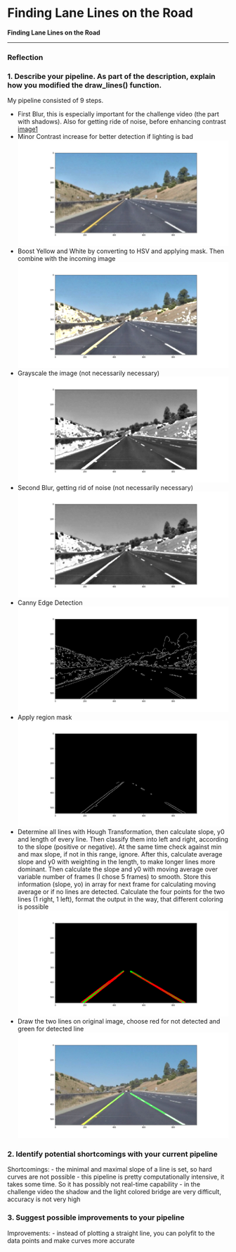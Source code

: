 # **Finding Lane Lines on the Road** 


**Finding Lane Lines on the Road**


[//]: # (Image References)

[image1]: ./MD_images/1_blur1.png "First Blur"
[image2]: ./MD_images/2_contrast.png "Contrast Increase"
[image3]: ./MD_images/3_yellow_white_mask.png "Boost Yellow and White with mask"
[image4]: ./MD_images/4_grayscale.png "Grayscale Blur"
[image5]: ./MD_images/5_blur2.png "Second Blur"
[image6]: ./MD_images/6_canny.png "Canny Edge Detection"
[image7]: ./MD_images/7_region_mask.png "Region Mask"
[image8]: ./MD_images/8_lines.png "All Lines and average Line"
[image9]: ./MD_images/9_result.png "Result"

---

### Reflection

### 1. Describe your pipeline. As part of the description, explain how you modified the draw_lines() function.

My pipeline consisted of 9 steps. 
* First Blur, this is especially important for the challenge video (the part with shadows).
    Also for getting ride of noise, before enhancing contrast
[image1]
* Minor Contrast increase for better detection if lighting is bad
![image2]
* Boost Yellow and White by converting to HSV and applying mask. Then combine with the incoming image
![3][image3]
* Grayscale the image (not necessarily necessary)
![4][image4]
* Second Blur, getting rid of noise (not necessarily necessary)
![5][image5]
* Canny Edge Detection
![6][image6]
* Apply region mask
![7][image7]
* Determine all lines with Hough Transformation, then calculate slope, y0 and length of every line.
    Then classify them into left and right, according to the slope (positive or negative).
    At the same time check against min and max slope, if not in this range, ignore.
    After this, calculate average slope and y0 with weighting in the length, to make longer lines more dominant.
    Then calculate the slope and y0 with moving average over variable number of frames (I chose 5 frames) to smooth.
    Store this information (slope, yo) in array for next frame for calculating moving average or if no lines are detected.
    Calculate the four points for the two lines (1 right, 1 left), format the output in the way, that different coloring is possible
![8][image8]
 * Draw the two lines on original image, choose red for not detected and green for detected line   
![9][image9]


### 2. Identify potential shortcomings with your current pipeline


Shortcomings:
    - the minimal and maximal slope of a line is set, so hard curves are not possible 
    - this pipeline is pretty computationally intensive, it takes some time. So it has possibly not real-time capability
    - in the challenge video the shadow and the light colored bridge are very difficult, accuracy is not very high


### 3. Suggest possible improvements to your pipeline

Improvements:
    - instead of plotting a straight line, you can polyfit to the data points and make curves more accurate
    
